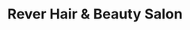 ---
title: "Rever Hair & Beauty Salon"
url: /bandra-mumbai/rever-hair-and-beauty-salon/
shop: hairdresser
---